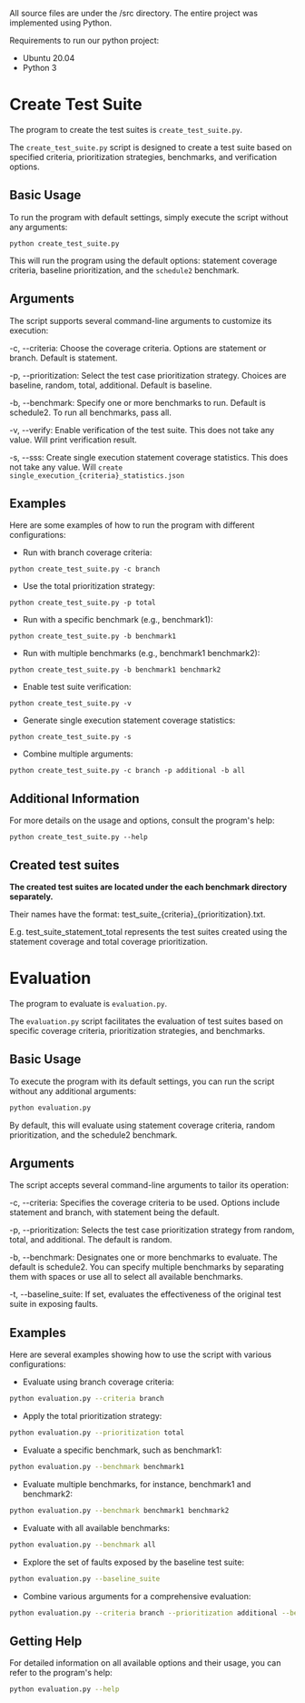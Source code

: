 All source files are under the /src directory. The entire project was implemented using Python.

Requirements to run our python project:

- Ubuntu 20.04
- Python 3

# Create Test Suite
The program to create the test suites is `create_test_suite.py`.

The `create_test_suite.py` script is designed to create a test suite based on specified criteria, prioritization strategies, benchmarks, and verification options.

## Basic Usage
To run the program with default settings, simply execute the script without any arguments:

```shell
python create_test_suite.py 
```
This will run the program using the default options: statement coverage criteria, baseline prioritization, and the `schedule2` benchmark.

## Arguments
The script supports several command-line arguments to customize its execution:

-c, --criteria: Choose the coverage criteria. Options are statement or branch. Default is statement.

-p, --prioritization: Select the test case prioritization strategy. Choices are baseline, random, total, additional. Default is baseline.

-b, --benchmark: Specify one or more benchmarks to run. Default is schedule2. To run all benchmarks, pass all.

-v, --verify: Enable verification of the test suite. This does not take any value. Will print verification result.

-s, --sss: Create single execution statement coverage statistics. This does not take any value. Will `create single_execution_{criteria}_statistics.json`

## Examples
Here are some examples of how to run the program with different configurations:

- Run with branch coverage criteria:
```shell
python create_test_suite.py -c branch
```

- Use the total prioritization strategy:
```shell
python create_test_suite.py -p total
```

- Run with a specific benchmark (e.g., benchmark1):
```shell
python create_test_suite.py -b benchmark1
```

- Run with multiple benchmarks (e.g., benchmark1 benchmark2):
```shell
python create_test_suite.py -b benchmark1 benchmark2
```
- Enable test suite verification:
```shell
python create_test_suite.py -v
```

- Generate single execution statement coverage statistics:
```shell
python create_test_suite.py -s
```

- Combine multiple arguments:
```shell
python create_test_suite.py -c branch -p additional -b all
```

## Additional Information
For more details on the usage and options, consult the program's help:
```shell
python create_test_suite.py --help
```

## Created test suites
**The created test suites are located under the each benchmark directory separately.**

Their names have the format: test_suite_{criteria}_{prioritization}.txt.

E.g. test_suite_statement_total represents the test suites created using the statement coverage and total coverage prioritization.

# Evaluation

The program to evaluate is `evaluation.py`.

The `evaluation.py` script facilitates the evaluation of test suites based on specific coverage criteria, prioritization strategies, and benchmarks.


## Basic Usage

To execute the program with its default settings, you can run the script without any additional arguments:

```bash
python evaluation.py
```
By default, this will evaluate using statement coverage criteria, random prioritization, and the schedule2 benchmark.

## Arguments
The script accepts several command-line arguments to tailor its operation:

-c, --criteria: Specifies the coverage criteria to be used. Options include statement and branch, with statement being the default.

-p, --prioritization: Selects the test case prioritization strategy from random, total, and additional. The default is random.

-b, --benchmark: Designates one or more benchmarks to evaluate. The default is schedule2. You can specify multiple benchmarks by separating them with spaces or use all to select all available benchmarks.

-t, --baseline_suite: If set, evaluates the effectiveness of the original test suite in exposing faults.

## Examples
Here are several examples showing how to use the script with various configurations:

- Evaluate using branch coverage criteria:
```bash
python evaluation.py --criteria branch
```
- Apply the total prioritization strategy:
```bash
python evaluation.py --prioritization total
```
- Evaluate a specific benchmark, such as benchmark1:
```bash
python evaluation.py --benchmark benchmark1
```
- Evaluate multiple benchmarks, for instance, benchmark1 and benchmark2:
```bash
python evaluation.py --benchmark benchmark1 benchmark2
```
- Evaluate with all available benchmarks:
```bash
python evaluation.py --benchmark all
```
- Explore the set of faults exposed by the baseline test suite:
```bash
python evaluation.py --baseline_suite
```
- Combine various arguments for a comprehensive evaluation:
```bash
python evaluation.py --criteria branch --prioritization additional --benchmark benchmark1 benchmark2 --baseline_suite
```

## Getting Help
For detailed information on all available options and their usage, you can refer to the program's help:
```bash
python evaluation.py --help
```
